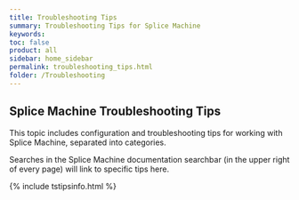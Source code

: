 ```yaml
---
title: Troubleshooting Tips
summary: Troubleshooting Tips for Splice Machine
keywords:
toc: false
product: all
sidebar: home_sidebar
permalink: troubleshooting_tips.html
folder: /Troubleshooting
---
```

<section>
<div class="TopicContent" data-swiftype-index="true">

<H1>Splice Machine Troubleshooting Tips</H1>

<p>This topic includes configuration and troubleshooting tips for working with Splice Machine, separated into categories.</p>
<p class="noteIcon">Searches in the Splice Machine documentation searchbar (in the upper right of every page) will link to specific tips here.</p> 

{% include tstipsinfo.html %}

</div>
</section>

